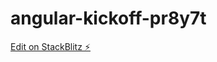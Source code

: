 # angular-kickoff-pr8y7t

[Edit on StackBlitz ⚡️](https://stackblitz.com/edit/angular-kickoff-pr8y7t)